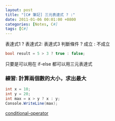 ```yaml
---
layout: post
title: "[C# 筆記] 三元表達式 ? :"
date: 2011-01-06 00:01:00 +0800
categories: [Notes, C#]
tags: [C#]
---
```



表達式1 ? 表達式2: 表達式3
判斷條件 ? 成立 : 不成立

```c#
bool result = 5 > 3 ? true : false;
```

只要是可以用在 if-else 都可以用三元表達式

### 練習: 計算兩個數的大小，求出最大
```c#
int x = 10;
int y = 20;
int max = x > y ? x : y;
Console.WriteLine(max);
```

[conditional-operator](https://learn.microsoft.com/zh-tw/dotnet/csharp/language-reference/operators/conditional-operator)